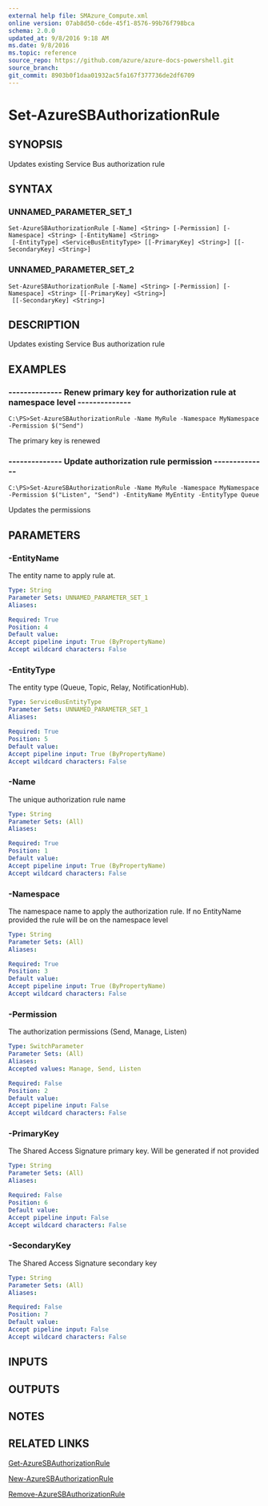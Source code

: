 ```yaml
---
external help file: SMAzure_Compute.xml
online version: 07ab8d50-c6de-45f1-8576-99b76f798bca
schema: 2.0.0
updated_at: 9/8/2016 9:18 AM
ms.date: 9/8/2016
ms.topic: reference
source_repo: https://github.com/azure/azure-docs-powershell.git
source_branch: 
git_commit: 8903b0f1daa01932ac5fa167f377736de2df6709
---
```


# Set-AzureSBAuthorizationRule
## SYNOPSIS
Updates existing Service Bus authorization rule

## SYNTAX

### UNNAMED_PARAMETER_SET_1
```
Set-AzureSBAuthorizationRule [-Name] <String> [-Permission] [-Namespace] <String> [-EntityName] <String>
 [-EntityType] <ServiceBusEntityType> [[-PrimaryKey] <String>] [[-SecondaryKey] <String>]
```

### UNNAMED_PARAMETER_SET_2
```
Set-AzureSBAuthorizationRule [-Name] <String> [-Permission] [-Namespace] <String> [[-PrimaryKey] <String>]
 [[-SecondaryKey] <String>]
```

## DESCRIPTION
Updates existing Service Bus authorization rule

## EXAMPLES

### -------------- Renew primary key for authorization rule at namespace level --------------
```
C:\PS>Set-AzureSBAuthorizationRule -Name MyRule -Namespace MyNamespace -Permission $("Send")
```

The primary key is renewed

### -------------- Update authorization rule permission --------------
```
C:\PS>Set-AzureSBAuthorizationRule -Name MyRule -Namespace MyNamespace -Permission $("Listen", "Send") -EntityName MyEntity -EntityType Queue
```

Updates the permissions

## PARAMETERS

### -EntityName
The entity name to apply rule at.

```yaml
Type: String
Parameter Sets: UNNAMED_PARAMETER_SET_1
Aliases: 

Required: True
Position: 4
Default value: 
Accept pipeline input: True (ByPropertyName)
Accept wildcard characters: False
```

### -EntityType
The entity type (Queue, Topic, Relay, NotificationHub).

```yaml
Type: ServiceBusEntityType
Parameter Sets: UNNAMED_PARAMETER_SET_1
Aliases: 

Required: True
Position: 5
Default value: 
Accept pipeline input: True (ByPropertyName)
Accept wildcard characters: False
```

### -Name
The unique authorization rule name

```yaml
Type: String
Parameter Sets: (All)
Aliases: 

Required: True
Position: 1
Default value: 
Accept pipeline input: True (ByPropertyName)
Accept wildcard characters: False
```

### -Namespace
The namespace name to apply the authorization rule.
If no EntityName provided the rule will be on the namespace level

```yaml
Type: String
Parameter Sets: (All)
Aliases: 

Required: True
Position: 3
Default value: 
Accept pipeline input: True (ByPropertyName)
Accept wildcard characters: False
```

### -Permission
The authorization permissions (Send, Manage, Listen)

```yaml
Type: SwitchParameter
Parameter Sets: (All)
Aliases: 
Accepted values: Manage, Send, Listen

Required: False
Position: 2
Default value: 
Accept pipeline input: False
Accept wildcard characters: False
```

### -PrimaryKey
The Shared Access Signature primary key.
Will be generated if not provided

```yaml
Type: String
Parameter Sets: (All)
Aliases: 

Required: False
Position: 6
Default value: 
Accept pipeline input: False
Accept wildcard characters: False
```

### -SecondaryKey
The Shared Access Signature secondary key

```yaml
Type: String
Parameter Sets: (All)
Aliases: 

Required: False
Position: 7
Default value: 
Accept pipeline input: False
Accept wildcard characters: False
```

## INPUTS

## OUTPUTS

## NOTES

## RELATED LINKS

[Get-AzureSBAuthorizationRule](07ab8d50-c6de-45f1-8576-99b76f798bca)

[New-AzureSBAuthorizationRule](3e60e1c8-7421-4762-befc-5c8974f684c4)

[Remove-AzureSBAuthorizationRule](7d4951b1-15ff-4fa4-9122-36538eee9cbe)

